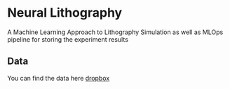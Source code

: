 # Neural Lithography 
A Machine Learning Approach to Lithography Simulation as well as MLOps pipeline for storing the experiment results

## Data
You can find the data here [dropbox](https://www.dropbox.com/scl/fo/636wo968bj6jzntlqb31h/ALS5Z6FRt2iATKB03oKPZwI?rlkey=o9hhu6c3v7qe6c3mdzlbv2c59&dl=0)

